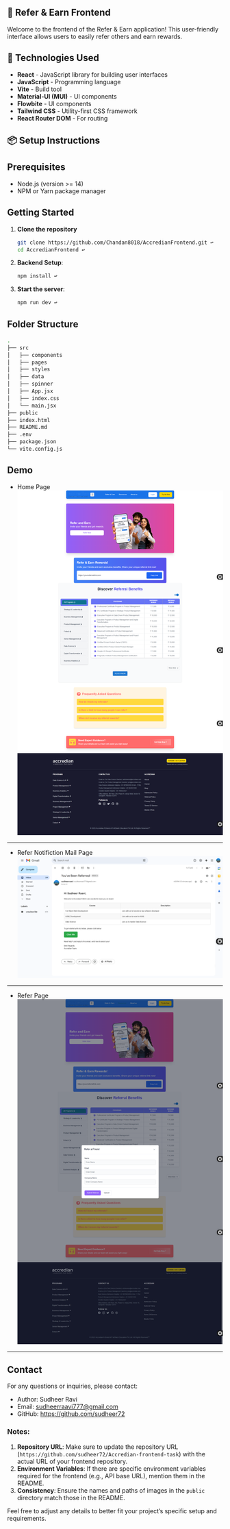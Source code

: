 ## 🌟 Refer & Earn Frontend

Welcome to the frontend of the Refer & Earn application! This user-friendly interface allows users to easily refer others and earn rewards.

## 🎨 Technologies Used

- **React** - JavaScript library for building user interfaces
- **JavaScript** - Programming language
- **Vite** - Build tool
- **Material-UI (MUI)** - UI components
- **Flowbite** - UI components
- **Tailwind CSS** - Utility-first CSS framework
- **React Router DOM** - For routing


## 📦 Setup Instructions

## Prerequisites

- Node.js (version >= 14)
- NPM or Yarn package manager

## Getting Started


1. **Clone the repository**
    ```bash
    git clone https://github.com/Chandan8018/AccredianFrontend.git ↩
    cd AccredianFrontend ↩
    ```

2. **Backend Setup**:
    ```bash
    npm install ↩
    ``` 

3. **Start the server**:
    ```bash
    npm run dev ↩
    ``` 

## Folder Structure

```sh
.
├── src
│   ├── components
│   ├── pages
│   ├── styles
│   ├── data
│   ├── spinner
│   ├── App.jsx
│   ├── index.css
│   └── main.jsx
├── public
├── index.html
├── README.md
├── .env
├── package.json
└── vite.config.js
```
## Demo
- Home Page
![HomePage](./public/home1.png)
---
- Refer Notifiction Mail Page
![Refer-Notifiction-Mail-Page](./public/mail.png)
---
- Refer Page
![Refer-Page](./public/refer.png)
---

## Contact
For any questions or inquiries, please contact:

- Author: Sudheer Ravi
- Email: sudheerraavi777@gmail.com
- GitHub: https://github.com/sudheer72

### Notes:

1. **Repository URL**: Make sure to update the repository URL (`https://github.com/sudheer72/Accredian-frontend-task`) with the actual URL of your frontend repository.
2. **Environment Variables**: If there are specific environment variables required for the frontend (e.g., API base URL), mention them in the README.
3. **Consistency**: Ensure the names and paths of images in the `public` directory match those in the README.

Feel free to adjust any details to better fit your project’s specific setup and requirements.
